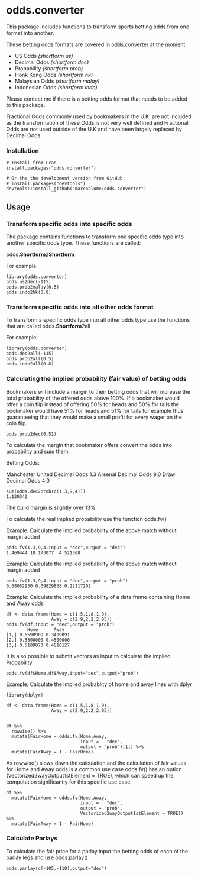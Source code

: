 # odds.converter

This package includes functions to transform sports betting odds from one format into another.

These betting odds formats are covered in odds.converter at the moment

* US Odds _(shortform us)_
* Decimal Odds _(shortform dec)_
* Probability _(shortform prob)_
* Honk Kong Odds _(shortform hk)_
* Malaysian Odds _(shortform malay)_
* Indonesian Odds _(shortform indo)_


Please contact me if there is a betting odds format that needs to be added to this package.

Fractional Odds commonly used by bookmakers in the U.K. are not included as the transformation of these Odds is not very well defined and Fractional Odds are not used outside of the U.K and have been largely replaced by Decimal Odds.

### Installation

```{r}
# Install from Cran
install.packages("odds.converter")

# Or the the development version from GitHub:
# install.packages("devtools")
devtools::install_github("marcoblume/odds.converter")
```

## Usage

### Transform specific odds into specific odds
The package contains functions to transform one specific odds type into another specific odds type.
These functions are called:

odds.**Shortform**2**Shortform** 

For example

```{r}
library(odds.converter)
odds.us2dec(-115)
odds.prob2malay(0.5)
odds.indo2hk(0.8)
```

### Transform specific odds into all other odds format

To transform a specific odds type into all other odds type use the functions that are called odds.**Shortform**2all 

For example

```{r}
library(odds.converter)
odds.dec2all(-115)
odds.prob2all(0.5)
odds.indo2all(0.8)
```

### Calculating the implied probability (fair value) of betting odds

Bookmakers will include a margin to their betting odds that will increase the total probability of the offered odds above 100%.
If a bookmaker would offer a coin flip instead of offering 50% for heads and 50% for tails the bookmaker would have 51% for heads and 51% for tails for example thus guaranteeing that they would make a small profit for every wager on the coin flip.


```r{}
odds.prob2dec(0.51)
```

To calculate the margin that bookmaker offers convert the odds into probability and sum them.

Betting Odds:

Manchester United  Decimal Odds 1.3
Arsenal            Decimal Odds 9.0
Draw               Decimal Odds 4.0


```{r}
sum(odds.dec2prob(c(1.3,9,4)))
1.130342
```
The build margin is slightly over 13%

To calculate the real implied probability use the function odds.fv()

Example: Calculate the implied probability of the above match without margin added

```{r}
odds.fv(1.3,9,4,input = "dec",output = "dec")
1.469444 10.173077  4.521368
```

Example: Calculate the implied probability of the above match without margin added

```{r}
odds.fv(1.3,9,4,input = "dec",output = "prob")
0.68052930 0.09829868 0.22117202
```

Example: Calculate the implied probability of a data.frame containing Home and Away odds

```{r}
df <- data.frame(Home = c(1.5,1.8,1.9),
                 Away = c(2.9,2.2,2.05))
odds.fv(df,input = "dec",output = "prob")
        Home      Away
[1,] 0.6590909 0.3409091
[2,] 0.5500000 0.4500000
[3,] 0.5189873 0.4810127
```
It is also possible to submit vectors as input to calculate the implied Probability

```{r}
odds.fv(df$Home,df$Away,input="dec",output="prob")
```

Example: Calculate the implied probablity of home and away lines with dplyr

```{r}
library(dplyr)

df <- data.frame(Home = c(1.5,1.8,1.9),
                 Away = c(2.9,2.2,2.05))
                 

df %>% 
  rowwise() %>% 
  mutate(FairHome = odds.fv(Home,Away,
                            input =   "dec",
                            output = "prob")[1]) %>% 
  mutate(FairAway = 1 - FairHome)
```

As rowwise() slows down the calculation and the calculation of fair values for Home and Away odds is a common use case odds.fv() has an option (Vectorized2wayOutput1stElement = TRUE), which can speed up the computation significantly for this specific use case.

```{r}
df %>% 
  mutate(FairHome = odds.fv(Home,Away,
                            input =   "dec",
                            output = "prob",
                            Vectorized2wayOutput1stElement = TRUE)) %>% 
  mutate(FairAway = 1 - FairHome)
```

### Calculate Parlays

To calculate the fair price for a parlay input the betting odds of each of the parlay legs and use odds.parlay()

```{r}
odds.parlay(c(-105,-110),output="dec")
